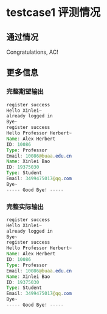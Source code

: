 # testcase1 评测情况

## 通过情况

Congratulations, AC!

## 更多信息

### 完整期望输出

```java
register success
Hello Xinlei~
already logged in
Bye~
register success
Hello Professor Herbert~
Name: Alex Herbert
ID: 10086
Type: Professor
Email: 10086@buaa.edu.cn
Name: Xinlei Bao
ID: 19375030
Type: Student
Email: 3499475017@qq.com
Bye~
----- Good Bye! -----
```

### 完整实际输出

```java
register success
Hello Xinlei~
already logged in
Bye~
register success
Hello Professor Herbert~
Name: Alex Herbert
ID: 10086
Type: Professor
Email: 10086@buaa.edu.cn
Name: Xinlei Bao
ID: 19375030
Type: Student
Email: 3499475017@qq.com
Bye~
----- Good Bye! -----
```
